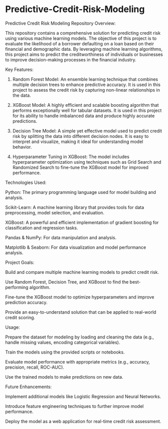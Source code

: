 # Predictive-Credit-Risk-Modeling


Predictive Credit Risk Modeling
Repository Overview:

This repository contains a comprehensive solution for predicting credit risk using various machine learning models. The objective of this project is to evaluate the likelihood of a borrower defaulting on a loan based on their financial and demographic data. By leveraging machine learning algorithms, this project aims to predict the creditworthiness of individuals or businesses to improve decision-making processes in the financial industry.


Key Features:

1. Random Forest Model: An ensemble learning technique that combines multiple decision trees to enhance predictive accuracy. It is used in this project to assess the credit risk by capturing non-linear relationships in the data.

2. XGBoost Model: A highly efficient and scalable boosting algorithm that performs exceptionally well for tabular datasets. It is used in this project for its ability to handle imbalanced data and produce highly accurate predictions.

3. Decision Tree Model: A simple yet effective model used to predict credit risk by splitting the data into different decision nodes. It is easy to interpret and visualize, making it ideal for understanding model behavior.

4. Hyperparameter Tuning in XGBoost: The model includes hyperparameter optimization using techniques such as Grid Search and Randomized Search to fine-tune the XGBoost model for improved performance.

Technologies Used:

Python: The primary programming language used for model building and analysis.

Scikit-Learn: A machine learning library that provides tools for data preprocessing, model selection, and evaluation.

XGBoost: A powerful and efficient implementation of gradient boosting for classification and regression tasks.

Pandas & NumPy: For data manipulation and analysis.

Matplotlib & Seaborn: For data visualization and model performance analysis.

Project Goals:

Build and compare multiple machine learning models to predict credit risk.

Use Random Forest, Decision Tree, and XGBoost to find the best-performing algorithm.

Fine-tune the XGBoost model to optimize hyperparameters and improve prediction accuracy.

Provide an easy-to-understand solution that can be applied to real-world credit scoring.


Usage:

Prepare the dataset for modeling by loading and cleaning the data (e.g., handle missing values, encoding categorical variables).

Train the models using the provided scripts or notebooks.

Evaluate model performance with appropriate metrics (e.g., accuracy, precision, recall, ROC-AUC).

Use the trained models to make predictions on new data.

Future Enhancements:

Implement additional models like Logistic Regression and Neural Networks.

Introduce feature engineering techniques to further improve model performance.

Deploy the model as a web application for real-time credit risk assessment.



